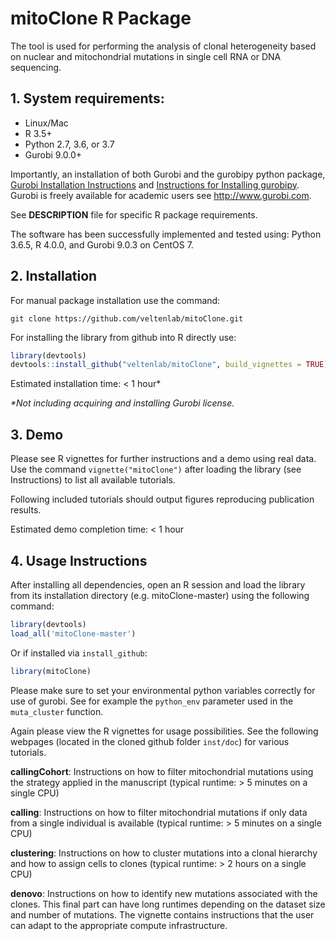 # mitoClone R Package

The tool is used for performing the analysis of clonal heterogeneity based on nuclear and mitochondrial mutations in single cell RNA or DNA sequencing.

## 1. System requirements:
   - Linux/Mac
   - R 3.5+
   - Python 2.7, 3.6, or 3.7
   - Gurobi 9.0.0+
   
Importantly, an installation of both Gurobi and the gurobipy python package, [Gurobi Installation Instructions](https://www.gurobi.com/documentation/9.0/quickstart_mac/software_installation_guid.html) and [Instructions for Installing gurobipy](https://support.gurobi.com/hc/en-us/articles/360044290292-How-do-I-install-Gurobi-for-Python-]). Gurobi is freely available for academic users see http://www.gurobi.com.

See **DESCRIPTION** file for specific R package requirements.

The software has been successfully implemented and tested using: Python 3.6.5, R 4.0.0, and Gurobi 9.0.3 on CentOS 7.

## 2. Installation
For manual package installation use the command:

`git clone https://github.com/veltenlab/mitoClone.git`

For installing the library from github into R directly use:

``` r
library(devtools)
devtools::install_github("veltenlab/mitoClone", build_vignettes = TRUE)
```

Estimated installation time: < 1 hour*

*\*Not including acquiring and installing Gurobi license.*

## 3. Demo

Please see R vignettes for further instructions and a demo using real data. Use the command `vignette("mitoClone")` after loading the library (see Instructions) to list all available tutorials.

Following included tutorials should output figures reproducing publication results.

Estimated demo completion time: < 1 hour

## 4. Usage Instructions

After installing all dependencies, open an R session and load the library from its installation directory (e.g. mitoClone-master) using the following command:

``` r
library(devtools)
load_all('mitoClone-master')
```

Or if installed via `install_github`:

``` r
library(mitoClone)
```

Please make sure to set your environmental python variables correctly for use of gurobi. See for example the `python_env` parameter used in the `muta_cluster` function.

Again please view the R vignettes for usage possibilities. See the following webpages (located in the cloned github folder `inst/doc`) for various tutorials.


**callingCohort**: Instructions on how to filter mitochondrial mutations using the strategy applied in the manuscript (typical runtime: > 5 minutes on a single CPU)

**calling**: Instructions on how to filter mitochondrial mutations if only data from a single individual is available (typical runtime: > 5 minutes on a single CPU)

**clustering**: Instructions on how to cluster mutations into a clonal hierarchy and how to assign cells to clones (typical runtime: > 2 hours on a single CPU)

**denovo**: Instructions on how to identify new mutations associated with the clones. This final part can have long runtimes depending on the dataset size and number of mutations. The vignette contains instructions that the user can adapt to the appropriate compute infrastructure.

